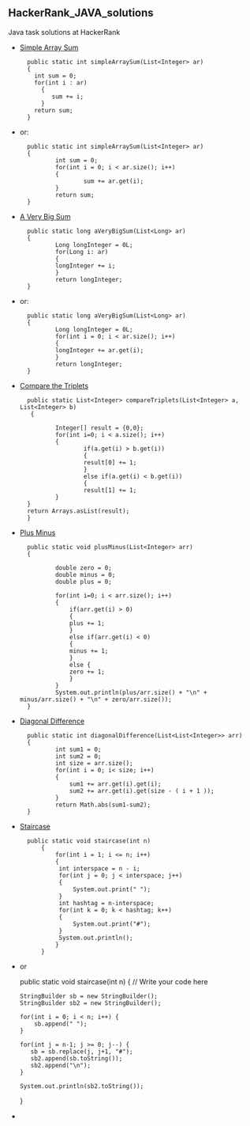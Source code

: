 ## HackerRank_JAVA_solutions
Java task solutions at HackerRank

- [Simple Array Sum](https://www.hackerrank.com/challenges/simple-array-sum/problem) 
        
        public static int simpleArraySum(List<Integer> ar) 
        {    
          int sum = 0;
          for(int i : ar)
            {
               sum += i;
            }
          return sum;
        }

- or:
   
        public static int simpleArraySum(List<Integer> ar)
        {
                int sum = 0;
                for(int i = 0; i < ar.size(); i++)
                {
                        sum += ar.get(i);
                }
                return sum;
        }
        
- [A Very Big Sum](https://www.hackerrank.com/challenges/a-very-big-sum/problem?h_r=profile) 

        public static long aVeryBigSum(List<Long> ar) 
        {    
                Long longInteger = 0L;
                for(Long i: ar)
                {
                longInteger += i;        
                }
                return longInteger;
        }
        
- or:

        public static long aVeryBigSum(List<Long> ar) 
        {    
                Long longInteger = 0L;
                for(int i = 0; i < ar.size(); i++)
                {
                longInteger += ar.get(i);        
                }
                return longInteger;
        }

- [Compare the Triplets](https://www.hackerrank.com/challenges/compare-the-triplets/problem?h_r=profile)

        public static List<Integer> compareTriplets(List<Integer> a, List<Integer> b) 
         {        
        
                Integer[] result = {0,0};
                for(int i=0; i < a.size(); i++)
                {
                        if(a.get(i) > b.get(i))
                        {
                        result[0] += 1;
                        } 
                        else if(a.get(i) < b.get(i))
                        {
                        result[1] += 1;
                }
        }
        return Arrays.asList(result);
        }  
    
- [Plus Minus](https://www.hackerrank.com/challenges/plus-minus/problem?h_r=profile)

        public static void plusMinus(List<Integer> arr) 
        {

                double zero = 0;
                double minus = 0;
                double plus = 0;

                for(int i=0; i < arr.size(); i++)
                {
                    if(arr.get(i) > 0)
                    {
                    plus += 1;
                    } 
                    else if(arr.get(i) < 0)
                    {
                    minus += 1;
                    }
                    else {
                    zero += 1; 
                    }
                }            
                System.out.println(plus/arr.size() + "\n" + minus/arr.size() + "\n" + zero/arr.size());
        }
    
    
- [Diagonal Difference](https://www.hackerrank.com/challenges/diagonal-difference/problem?h_r=profile)

        public static int diagonalDifference(List<List<Integer>> arr) 
        {
                int sum1 = 0;
                int sum2 = 0;
                int size = arr.size();
                for(int i = 0; i< size; i++)
                {
                    sum1 += arr.get(i).get(i);
                    sum2 += arr.get(i).get(size - ( i + 1 ));              
                }
                return Math.abs(sum1-sum2);
        }
    
- [Staircase](https://www.hackerrank.com/challenges/staircase/problem?h_r=profile)

        public static void staircase(int n) 
            {       
                for(int i = 1; i <= n; i++)
                {
                 int interspace = n - i;
                 for(int j = 0; j < interspace; j++)
                 {
                     System.out.print(" ");
                 }
                 int hashtag = n-interspace;
                 for(int k = 0; k < hashtag; k++)
                 {
                     System.out.print("#");
                 } 
                 System.out.println();
                }   
            }
    
 - []()   or
 
     public static void staircase(int n) {
    // Write your code here
    
       StringBuilder sb = new StringBuilder();
       StringBuilder sb2 = new StringBuilder();
              
       for(int i = 0; i < n; i++) {
           sb.append(" ");
       }
       
       for(int j = n-1; j >= 0; j--) {
          sb = sb.replace(j, j+1, "#");
          sb2.append(sb.toString());
          sb2.append("\n");
       }
       
       System.out.println(sb2.toString());
    }
    
 - []()      

